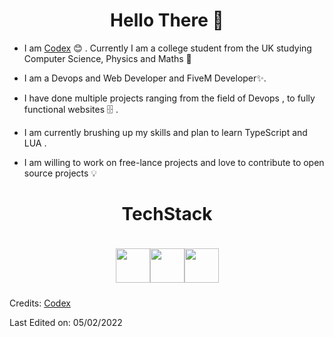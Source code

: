 <h1 align="center"> Hello There 👋 </h1>


* I am [Codex](https://youtube.com) :blush:	 . Currently I am a college student from the UK studying Computer Science, Physics and Maths :satellite:

* I am a Devops and Web Developer and FiveM Developer:sparkles:.

* I have done multiple projects ranging from the field of Devops , to fully functional websites :file_cabinet: .

* I am currently brushing up my skills and plan to learn TypeScript and LUA .

* I am willing to work on free-lance projects and love to  contribute to open source projects :bulb:

<h1 align="center">
  

 TechStack</h1>

<div align="center" style="padding: 10px"><img width="55" src="https://raw.githubusercontent.com/gilbarbara/logos/master/logos/bootstrap.svg"/><img width="55" src="https://raw.githubusercontent.com/gilbarbara/logos/master/logos/javascript.svg"/><img width="55" src="https://raw.githubusercontent.com/gilbarbara/logos/master/logos/typescript-icon.svg"/>

</div>


Credits: [Codex](https://github.com/itzdrey)

Last Edited on: 05/02/2022
